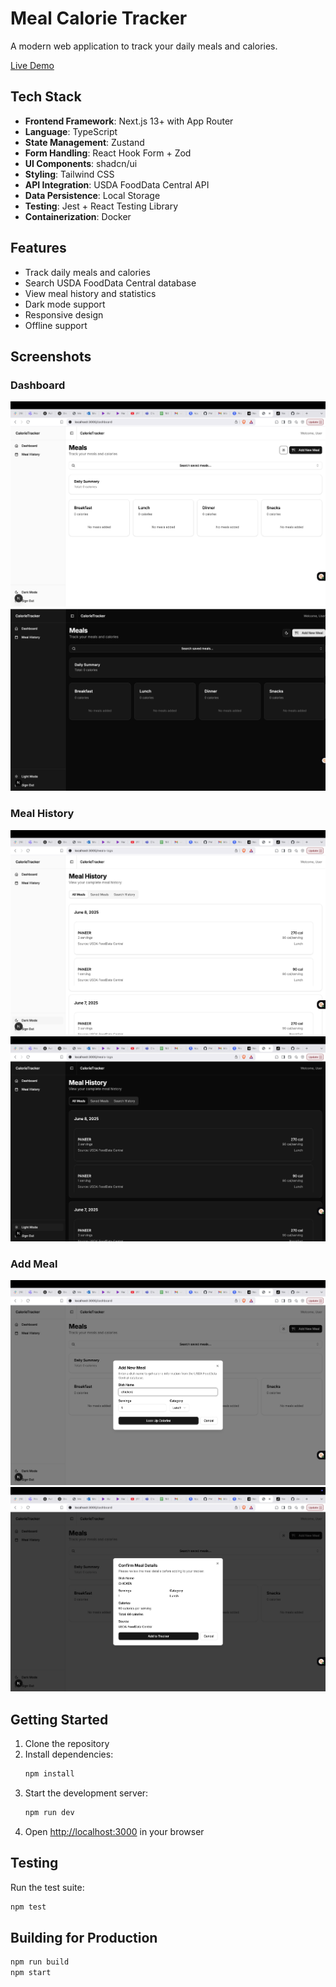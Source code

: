 # Meal Calorie Tracker

A modern web application to track your daily meals and calories.

[Live Demo](https://meal-calorie-frontend-deepak-8ir4-kltvw5ff3.vercel.app/)

## Tech Stack

- **Frontend Framework**: Next.js 13+ with App Router
- **Language**: TypeScript
- **State Management**: Zustand
- **Form Handling**: React Hook Form + Zod
- **UI Components**: shadcn/ui
- **Styling**: Tailwind CSS
- **API Integration**: USDA FoodData Central API
- **Data Persistence**: Local Storage
- **Testing**: Jest + React Testing Library
- **Containerization**: Docker

## Features

- Track daily meals and calories
- Search USDA FoodData Central database
- View meal history and statistics
- Dark mode support
- Responsive design
- Offline support

## Screenshots

### Dashboard
![Dashboard View](public/screenshots/dashboard.png)
![Dashboard Dark Mode](public/screenshots/dashboard-dark.png)

### Meal History
![Meal History](public/screenshots/meal.png)
![Meal History Dark Mode](public/screenshots/meal-dark.png)

### Add Meal
![Add Meal Form](public/screenshots/add-meal.png)
![Add Meal API Response](public/screenshots/add-meal-api.png)

## Getting Started

1. Clone the repository
2. Install dependencies:
   ```bash
   npm install
   ```
3. Start the development server:
   ```bash
   npm run dev
   ```
4. Open [http://localhost:3000](http://localhost:3000) in your browser

## Testing

Run the test suite:
```bash
npm test
```

## Building for Production

```bash
npm run build
npm start
```

